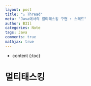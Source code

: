 ```yaml
---
layout: post
title: "☕ Thread"
meta: "Java에서의 멀티태스킹 구현 : 스레드"
author: B31l
categories: Note
tags: Java
comments: true
mathjax: true
---
```




* content
{:toc}
# 멀티태스킹
